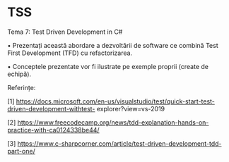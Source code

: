 # TSS

Tema 7: Test Driven Development in C#

• Prezentați această abordare a dezvoltării de software ce combină Test First Development
(TFD) cu refactorizarea.

• Conceptele prezentate vor fi ilustrate pe exemple proprii (create de echipă).


Referințe:

[1] https://docs.microsoft.com/en-us/visualstudio/test/quick-start-test-driven-development-withtest-
explorer?view=vs-2019

[2] https://www.freecodecamp.org/news/tdd-explanation-hands-on-practice-with-ca0124338be44/

[3] https://www.c-sharpcorner.com/article/test-driven-development-tdd-part-one/
